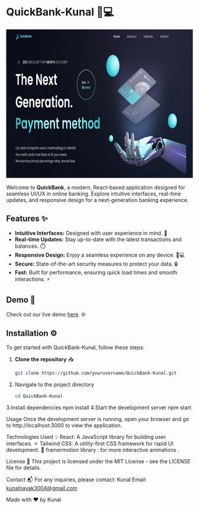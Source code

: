 
# QuickBank-Kunal 🏦💻

<img src="./public/demoimage.png" alt="logo" width=1710 height=400 />

Welcome to **QuickBank**, a modern, React-based application designed for seamless UI/UX in online banking. Explore intuitive interfaces, real-time updates, and responsive design for a next-generation banking experience.

## Features ✨
- **Intuitive Interfaces:** Designed with user experience in mind. 🧩
- **Real-time Updates:** Stay up-to-date with the latest transactions and balances. ⏱️
- **Responsive Design:** Enjoy a seamless experience on any device. 📱💻
- **Secure:** State-of-the-art security measures to protect your data. 🔒
- **Fast:** Built for performance, ensuring quick load times and smooth interactions. ⚡

## Demo 🔗
Check out our live demo [here](https://quick-bank-kunal.vercel.app/). 🌐

## Installation ⚙️

To get started with QuickBank-Kunal, follow these steps:

1. **Clone the repository** 📥
   ```bash
   git clone https://github.com/yourusername/QuickBank-Kunal.git
2. Navigate to the project directory
   ```bash
   cd QuickBank-Kunal
3.Install dependencies 
npm install
4.Start the development server
npm start


Usage
Once the development server is running, open your browser and go to http://localhost:3000 to view the application.

Technologies Used 💡
React: A JavaScript library for building user interfaces. ⚛️
Tailwind CSS: A utility-first CSS framework for rapid UI development. 🎨
framermotion library : for more interactive animations .

License 📜
This project is licensed under the MIT License - see the LICENSE file for details.

Contact 📬 
For any inquiries, please contact:
Kunal
Email: kunalnayak3004@gmail.com

Made with ❤️ by Kunal

